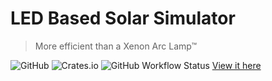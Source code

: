 # LED Based Solar Simulator
> More efficient than a Xenon Arc Lamp™


![GitHub](https://img.shields.io/github/license/Cap1led/documentation)
![Crates.io](https://img.shields.io/crates/v/mdbook)
![GitHub Workflow Status](https://img.shields.io/github/workflow/status/Cap1led/documentation/github%20pages)
[View it here](https://cap1led.github.io/documentation/)